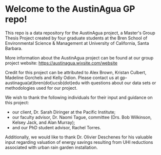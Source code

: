 # Welcome to the AustinAgua GP repo!
 
This repo is a data repository for the AustinAgua project, a Master's Group Thesis Project created by four graduate students at the Bren School of Environmental Science & Management at University of California, Santa Barbara. 

More information about the AustinAgua project can be found at our group project website: https://austinagua.wixsite.com/website

Credit for this project can be attributed to Alex Brown, Kristan Culbert, Madeline Gorchels and Kelly Odion. Please contact us at gp-austinagua(at)bren(dot)ucsb(dot)edu with questions about our data sets or methodologies used for our project. 

We wish to thank the following individuals for their input and guidance on this project: 
 - our client, Dr. Sarah Diringer at the Pacific Institute; 
 - our faculty advisor, Dr. Naomi Tague, committee (Drs. Bob Wilkinson, Kelsey Jack, and Alan Murray); 
 - and our PhD student advisor, Rachel Torres. 
 
Additionally, we would like to thank Dr. Olivier Deschenes for his valuable input regarding valuation of energy savings resulting from UHI reductions associated with urban rain garden installation.  
